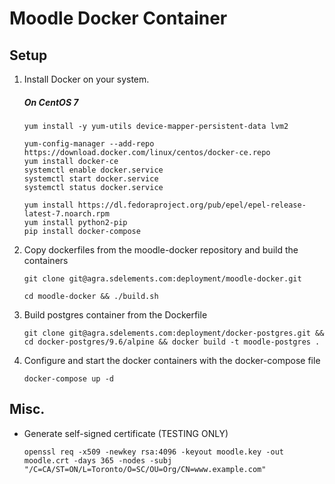 # Moodle Docker Container

## Setup

1. Install Docker on your system.
    ##### On CentOS 7
    ```
    yum install -y yum-utils device-mapper-persistent-data lvm2
    
    yum-config-manager --add-repo https://download.docker.com/linux/centos/docker-ce.repo
    yum install docker-ce
    systemctl enable docker.service
    systemctl start docker.service
    systemctl status docker.service
    
    yum install https://dl.fedoraproject.org/pub/epel/epel-release-latest-7.noarch.rpm
    yum install python2-pip
    pip install docker-compose
    ```

2. Copy dockerfiles from the moodle-docker repository and build the containers
    ```
    git clone git@agra.sdelements.com:deployment/moodle-docker.git
    
    cd moodle-docker && ./build.sh
    ```

3. Build postgres container from the Dockerfile
    ```
    git clone git@agra.sdelements.com:deployment/docker-postgres.git && cd docker-postgres/9.6/alpine && docker build -t moodle-postgres .
    ```

4. Configure and start the docker containers with the docker-compose file
    ```
    docker-compose up -d
    ```

## Misc.

* Generate self-signed certificate (TESTING ONLY)

    ```
    openssl req -x509 -newkey rsa:4096 -keyout moodle.key -out moodle.crt -days 365 -nodes -subj "/C=CA/ST=ON/L=Toronto/O=SC/OU=Org/CN=www.example.com"
    ```
